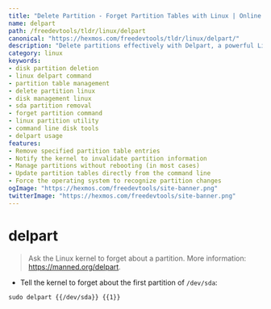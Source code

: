 ```yaml
---
title: "Delete Partition - Forget Partition Tables with Linux | Online Free DevTools by Hexmos"
name: delpart
path: /freedevtools/tldr/linux/delpart
canonical: "https://hexmos.com/freedevtools/tldr/linux/delpart/"
description: "Delete partitions effectively with Delpart, a powerful Linux command. Manage disk partitions by telling the kernel to forget them. Free online tool, no registration required."
category: linux
keywords:
- disk partition deletion
- linux delpart command
- partition table management
- delete partition linux
- disk management linux
- sda partition removal
- forget partition command
- linux partition utility
- command line disk tools
- delpart usage
features:
- Remove specified partition table entries
- Notify the kernel to invalidate partition information
- Manage partitions without rebooting (in most cases)
- Update partition tables directly from the command line
- Force the operating system to recognize partition changes
ogImage: "https://hexmos.com/freedevtools/site-banner.png"
twitterImage: "https://hexmos.com/freedevtools/site-banner.png"
---
```


# delpart

> Ask the Linux kernel to forget about a partition.
> More information: <https://manned.org/delpart>.

- Tell the kernel to forget about the first partition of `/dev/sda`:

`sudo delpart {{/dev/sda}} {{1}}`
